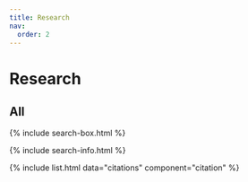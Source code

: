 ```yaml
---
title: Research
nav:
  order: 2
---
```


# Research

## All

{% include search-box.html %}

{% include search-info.html %}

{% include list.html data="citations" component="citation" %}
